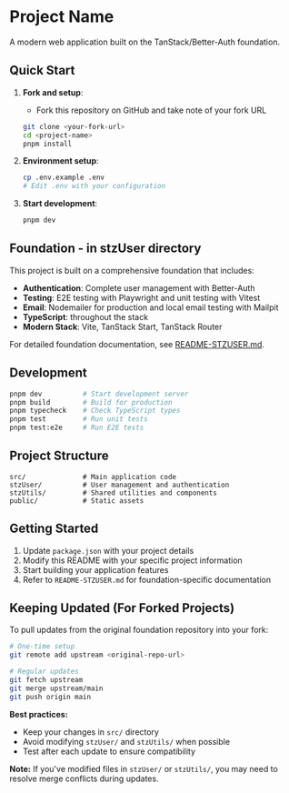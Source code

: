 # Project Name

A modern web application built on the TanStack/Better-Auth foundation.

## Quick Start

1. **Fork and setup**:
   - Fork this repository on GitHub and take note of your fork URL
   ```bash
   git clone <your-fork-url>
   cd <project-name>
   pnpm install
   ```

2. **Environment setup**:
   ```bash
   cp .env.example .env
   # Edit .env with your configuration
   ```

3. **Start development**:
   ```bash
   pnpm dev
   ```

## Foundation - in stzUser directory

This project is built on a comprehensive foundation that includes:
- **Authentication**: Complete user management with Better-Auth
- **Testing**: E2E testing with Playwright and unit testing with Vitest
- **Email**: Nodemailer for production and local email testing with Mailpit
- **TypeScript**: throughout the stack
- **Modern Stack**: Vite, TanStack Start, TanStack Router

For detailed foundation documentation, see [README-STZUSER.md](./README-STZUSER.md).

## Development

```bash
pnpm dev          # Start development server
pnpm build        # Build for production
pnpm typecheck    # Check TypeScript types
pnpm test         # Run unit tests
pnpm test:e2e     # Run E2E tests
```

## Project Structure

```
src/              # Main application code
stzUser/          # User management and authentication
stzUtils/         # Shared utilities and components
public/           # Static assets
```

## Getting Started

1. Update `package.json` with your project details
2. Modify this README with your specific project information
3. Start building your application features
4. Refer to `README-STZUSER.md` for foundation-specific documentation

## Keeping Updated (For Forked Projects)

To pull updates from the original foundation repository into your fork:

```bash
# One-time setup
git remote add upstream <original-repo-url>

# Regular updates
git fetch upstream
git merge upstream/main
git push origin main
```

**Best practices:**
- Keep your changes in `src/` directory
- Avoid modifying `stzUser/` and `stzUtils/` when possible
- Test after each update to ensure compatibility

**Note:** If you've modified files in `stzUser/` or `stzUtils/`, you may need to resolve merge conflicts during updates.